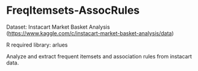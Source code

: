 # FreqItemsets-AssocRules

Dataset: Instacart Market Basket Analysis (https://www.kaggle.com/c/instacart-market-basket-analysis/data)

R required library: arlues

Analyze and extract frequent itemsets and association rules from instacart data.
